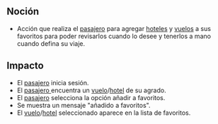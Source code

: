 ## Noción

* Acción que realiza el [pasajero](https://app.nuclino.com/Curso-LEL/Agencia-de-Viajes/Sujeto-Pasajero-Husped-Cliente-1aca8769-d624-47f7-9373-9682438afab4) para agregar [hoteles](https://app.nuclino.com/Curso-LEL/Agencia-de-Viajes/Servicio-Hotel-a7d351ed-40cb-4201-b372-928d7064930c) y [vuelos](https://app.nuclino.com/Curso-LEL/Agencia-de-Viajes/Servicio-Vuelo-71851f91-02b2-4cd3-b33b-7fea9bd789c9) a sus favoritos para poder revisarlos cuando lo desee y tenerlos a mano cuando defina su viaje.

## Impacto

* El [pasajero](https://app.nuclino.com/Curso-LEL/Agencia-de-Viajes/Sujeto-Pasajero-Husped-Cliente-1aca8769-d624-47f7-9373-9682438afab4) inicia sesión.
* El [pasajero ](https://app.nuclino.com/Curso-LEL/Agencia-de-Viajes/Sujeto-Pasajero-1aca8769-d624-47f7-9373-9682438afab4)encuentra un [vuelo](https://app.nuclino.com/Curso-LEL/Agencia-de-Viajes/Servicio-Vuelo-71851f91-02b2-4cd3-b33b-7fea9bd789c9)/[hotel](https://app.nuclino.com/Curso-LEL/Agencia-de-Viajes/Servicio-Hotel-a7d351ed-40cb-4201-b372-928d7064930c) de su agrado.
* El [pasajero](https://app.nuclino.com/Curso-LEL/Agencia-de-Viajes/Sujeto-Pasajero-1aca8769-d624-47f7-9373-9682438afab4) selecciona la opción añadir a favoritos.
* Se muestra un mensaje "añadido a favoritos".
* El [vuelo](https://app.nuclino.com/Curso-LEL/Agencia-de-Viajes/Servicio-Vuelo-71851f91-02b2-4cd3-b33b-7fea9bd789c9)/[hotel](https://app.nuclino.com/Curso-LEL/Agencia-de-Viajes/Servicio-Hotel-a7d351ed-40cb-4201-b372-928d7064930c) seleccionado aparece en la lista de favoritos.